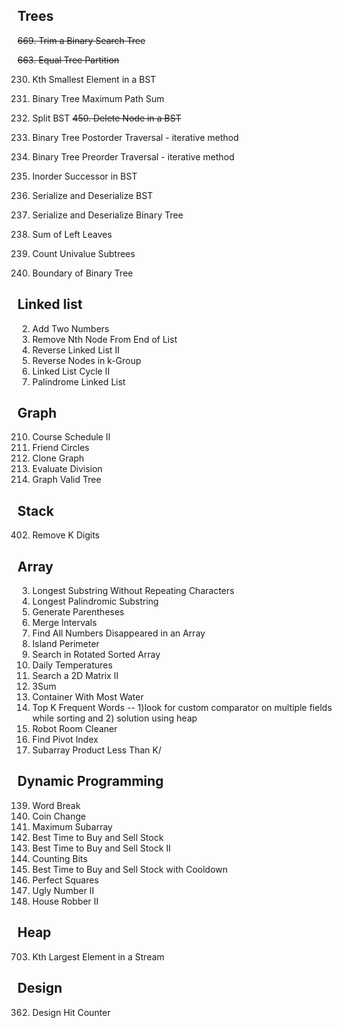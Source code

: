 ## Trees
~~669. Trim a Binary Search Tree~~

~~663. Equal Tree Partition~~

230. Kth Smallest Element in a BST
124. Binary Tree Maximum Path Sum
776. Split BST
~~450. Delete Node in a BST~~

145. Binary Tree Postorder Traversal - iterative method
144. Binary Tree Preorder Traversal - iterative method
285. Inorder Successor in BST
449. Serialize and Deserialize BST
297. Serialize and Deserialize Binary Tree
404. Sum of Left Leaves
250. Count Univalue Subtrees
545. Boundary of Binary Tree

## Linked list
2. Add Two Numbers
19. Remove Nth Node From End of List
92. Reverse Linked List II
25. Reverse Nodes in k-Group
142. Linked List Cycle II
234. Palindrome Linked List

## Graph
210. Course Schedule II
547. Friend Circles
133. Clone Graph
399. Evaluate Division
261. Graph Valid Tree

## Stack
402. Remove K Digits

## Array
3. Longest Substring Without Repeating Characters
5. Longest Palindromic Substring
22. Generate Parentheses
56. Merge Intervals
448. Find All Numbers Disappeared in an Array
463. Island Perimeter
33. Search in Rotated Sorted Array
739. Daily Temperatures
240. Search a 2D Matrix II
15. 3Sum
11. Container With Most Water
692. Top K Frequent Words  -- 1)look for custom comparator on multiple fields while sorting and 2) solution using heap
489. Robot Room Cleaner
724. Find Pivot Index
713. Subarray Product Less Than K/

## Dynamic Programming
139. Word Break
322. Coin Change
53. Maximum Subarray
121. Best Time to Buy and Sell Stock
122. Best Time to Buy and Sell Stock II
338. Counting Bits
309. Best Time to Buy and Sell Stock with Cooldown
279. Perfect Squares
264. Ugly Number II
213. House Robber II

## Heap
703. Kth Largest Element in a Stream

## Design
362. Design Hit Counter
